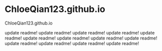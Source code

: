 # ChloeQian123.github.io
ChloeQian123.github.io

update readme!
update readme!
update readme!
update readme!
update readme!
update readme!
update readme!
update readme!
update readme!
update readme!
update readme!
update readme!
update readme!
